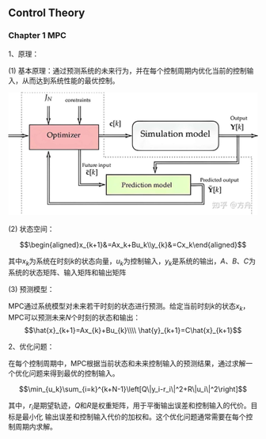 ## Control Theory

### Chapter 1 MPC

1、原理：

(1) 基本原理：通过预测系统的未来行为，并在每个控制周期内优化当前的控制输入，从而达到系统性能的最优控制。

![alt text](image.png)

(2) 状态空间：


$$\begin{aligned}x_{k+1}&=Ax_k+Bu_k\\y_{k}&=Cx_k\end{aligned}$$


其中$x_{k}$为系统在时刻$k$的状态向量，$u_{k}$为控制输入，$y_{k}$是系统的输出，$A、B、C$为系统的状态矩阵、输入矩阵和输出矩阵 

(3) 预测模型：

MPC通过系统模型对未来若干时刻的状态进行预测。给定当前时刻$k$的状态$x_{k}$，MPC可以预测未来$N$个时刻的状态和输出：
$$\hat{x}_{k+1}=Ax_{k}+Bu_{k}\\\\ \hat{y}_{k+1}=C\hat{x}_{k+1}$$

2、优化问题：

在每个控制周期中，MPC根据当前状态和未来控制输入的预测结果，通过求解一个优化问题来得到最优的控制输入。

$$\min_{u_k}\sum_{i=k}^{k+N-1}\left[Q\|y_i-r_i\|^2+R\|u_i\|^2\right]$$

其中，$r_i$是期望轨迹，$Q$和$R$是权重矩阵，用于平衡输出误差和控制输入的代价。目标是最小化
输出误差和控制输入代价的加权和。这个优化问题通常需要在每个控制周期内求解。